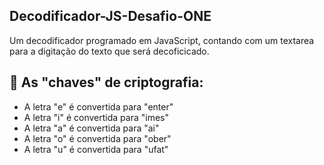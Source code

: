 ## Decodificador-JS-Desafio-ONE
Um decodificador programado em JavaScript, contando com um textarea para a digitação do texto que será
decoficicado.

## 🔑 As "chaves" de criptografia:
<ul>
<li>
  A letra "e" é convertida para "enter"
</li>
<li>
  A letra "i" é convertida para "imes"
</li>
<li>
  A letra "a" é convertida para "ai"
</li>
<li>
  A letra "o" é convertida para "ober"
</li>
<li>
  A letra "u" é convertida para "ufat"
</li> 
</ul>

